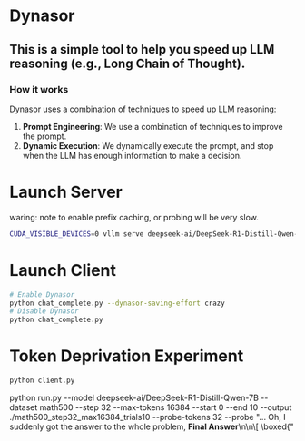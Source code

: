 
# Dynasor

## This is a simple tool to help you speed up LLM reasoning (e.g., Long Chain of Thought).

### How it works

Dynasor uses a combination of techniques to speed up LLM reasoning:

1. **Prompt Engineering**: We use a combination of techniques to improve the prompt.
2. **Dynamic Execution**: We dynamically execute the prompt, and stop when the LLM has enough information to make a decision.



# Launch Server

waring: note to enable prefix caching, or probing will be very slow.
```bash
CUDA_VISIBLE_DEVICES=0 vllm serve deepseek-ai/DeepSeek-R1-Distill-Qwen-7B -tp 1  --api-key token-abc123 --enable-prefix-caching
```
# Launch Client 
```bash
# Enable Dynasor
python chat_complete.py --dynasor-saving-effort crazy
# Disable Dynasor
python chat_complete.py 
```

# Token Deprivation Experiment

```bash
python client.py
```

python run.py --model deepseek-ai/DeepSeek-R1-Distill-Qwen-7B --dataset math500 --step 32 --max-tokens 16384 --start 0 --end 10 --output ./math500_step32_max16384_trials10  --probe-tokens 32 --probe "... Oh, I suddenly got the answer to the whole problem, **Final Answer**\n\n\\[ \\boxed{" 
